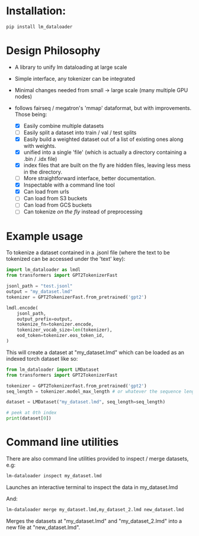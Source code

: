 # Installation:

```bash
pip install lm_dataloader
```

# Design Philosophy

- A library to unify lm dataloading at large scale
- Simple interface, any tokenizer can be integrated
- Minimal changes needed from small -> large scale (many multiple GPU nodes)

- follows fairseq / megatron's 'mmap' dataformat, but with improvements. Those being:
    - [x] Easily combine multiple datasets
    - [ ] Easily split a dataset into train / val / test splits
    - [x] Easily build a weighted dataset out of a list of existing ones along with weights.
    - [x] unified into a single 'file' (which is actually a directory containing a .bin / .idx file)
    - [x] index files that are built on the fly are hidden files, leaving less mess in the directory.
    - [ ] More straightforward interface, better documentation.
    - [x] Inspectable with a command line tool
    - [x] Can load from urls
    - [ ] Can load from S3 buckets
    - [ ] Can load from GCS buckets
    - [ ] Can tokenize *on the fly* instead of preprocessing

# Example usage

To tokenize a dataset contained in a .jsonl file (where the text to be tokenized can be accessed under the 'text' key):

```python
import lm_dataloader as lmdl
from transformers import GPT2TokenizerFast 

jsonl_path = "test.jsonl"
output = "my_dataset.lmd"
tokenizer = GPT2TokenizerFast.from_pretrained('gpt2')

lmdl.encode(
    jsonl_path,
    output_prefix=output,
    tokenize_fn=tokenizer.encode,
    tokenizer_vocab_size=len(tokenizer),
    eod_token=tokenizer.eos_token_id,
)
```

This will create a dataset at "my_dataset.lmd" which can be loaded as an indexed torch dataset like so:

```python
from lm_dataloader import LMDataset
from transformers import GPT2TokenizerFast 

tokenizer = GPT2TokenizerFast.from_pretrained('gpt2')
seq_length = tokenizer.model_max_length # or whatever the sequence length of your model is

dataset = LMDataset("my_dataset.lmd", seq_length=seq_length)

# peek at 0th index
print(dataset[0])
```

# Command line utilities

There are also command line utilities provided to inspect / merge datasets, e.g:

```bash
lm-dataloader inspect my_dataset.lmd
```

Launches an interactive terminal to inspect the data in my_dataset.lmd

And:

```bash
lm-dataloader merge my_dataset.lmd,my_dataset_2.lmd new_dataset.lmd
```

Merges the datasets at "my_dataset.lmd" and "my_dataset_2.lmd" into a new file at "new_dataset.lmd".